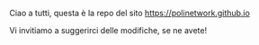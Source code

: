 Ciao a tutti, questa è la repo del sito https://polinetwork.github.io

Vi invitiamo a suggerirci delle modifiche, se ne avete!
